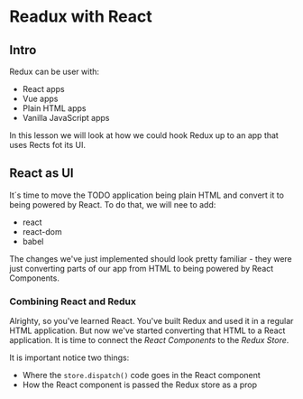 Readux with React
=================

Intro
-----

Redux can be user with:

- React apps
- Vue apps
- Plain HTML apps
- Vanilla JavaScript apps

In this lesson we will look at how we could hook Redux up to an app that uses Rects fot its UI.

React as UI
-----------

It´s time to move the TODO application being plain HTML and convert it to being powered by React. To do that, we will nee to add:

- react
- react-dom
- babel

The changes we've just implemented should look pretty familiar - they were just converting parts of our app from HTML to being powered by React Components.

### Combining React and Redux

Alrighty, so you've learned React. You've built Redux and used it in a regular HTML application. But now we've started converting that HTML to a React application. It is time to connect the _React Components_ to the _Redux Store_.

It is important notice two things:

- Where the `store.dispatch()` code goes in the React component
- How the React component is passed the Redux store as a prop

